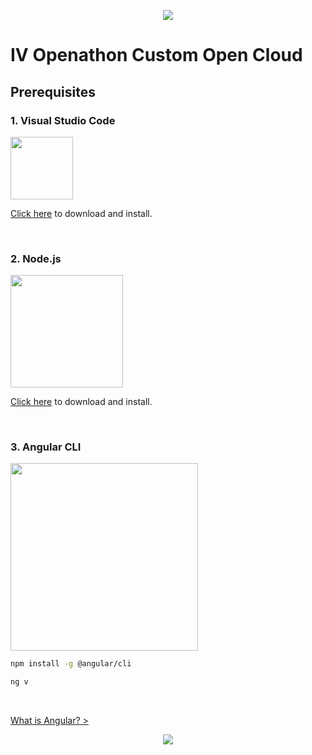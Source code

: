 <p align="center">
    <img src="../boring-theory-1/resources/header.png" >
</p>

# IV Openathon Custom Open Cloud

## Prerequisites

### 1. Visual Studio Code

<img src="../boring-theory-1/resources/vscode.png" width="100">

[Click here](https://code.visualstudio.com/) to download and install. 

<br/>

### 2. Node.js

<img src="../boring-theory-1/resources/node.png" width="180">

[Click here](https://nodejs.org/en/download/) to download and install. 

<br/>

### 3. Angular CLI

<img src="../boring-theory-1/resources/cli.png" width="300">

```sh
npm install -g @angular/cli
```

```sh
ng v
```

<br/>

[What is Angular? >](./boring-theory-1)

<p align="center">
    <img src="../boring-theory-1/resources/header.png">
</p>
